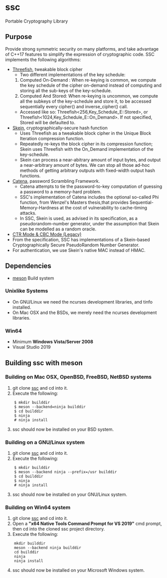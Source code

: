 # ssc
Portable Cryptography Library
## Purpose
Provide strong symmetric security on many platforms, and take advantage of C++17 features to simplify the expression of cryptographic code.
SSC implements the following algorithms:
* [Threefish](https://www.schneier.com/academic/skein/threefish.html), tweakable block cipher
	- Two different implementations of the key schedule:
	1. Computed On-Demand : When re-keying is common, we compute the key schedule of the cipher on-demand instead of computing and storing all the sub-keys of the key-schedule.
	2. Computed And Stored: When re-keying is uncommon, we compute all the subkeys of the key-schedule and store it, to be accessed sequentially every cipher() and inverse\_cipher() call.
	- Accessed like so: Threefish<256,Key\_Schedule\_E::Stored>, or Threefish<1024,Key\_Schedule\_E::On\_Demand>. If not specified, Stored will be defaulted to.
* [Skein](https://www.schneier.com/academic/skein/), cryptographically-secure hash function
	- Uses Threefish as a tweakable block cipher in the Unique Block Iteration compression function.
	- Repeatedly re-keys the block cipher in its compression function; Skein uses Threefish with the On\_Demand implementation of the key-schedule.
	- Skein can process a near-abitrary amount of input bytes, and output a near-arbitrary amount of bytes. We can stop all those ad-hoc methods of getting arbitrary outputs with fixed-width output hash functions.
* [Catena](https://www.uni-weimar.de/fileadmin/user/fak/medien/professuren/Mediensicherheit/Research/Publications/catena-v3.2.pdf), password Scrambling Framework.
	- Catena attempts to tie the password-to-key computation of guessing a password to a memory-hard problem.
	- SSC's implementation of Catena includes the optional so-called Phi function, from Wenzel's Masters thesis,that provides Sequential-Memory-Hardness at the cost of vulnerability to cache-timing attacks.
	- In SSC, Skein is used, as advised in its specification, as a pseudorandom-number generator, under the assumption that Skein can be modelled as a random oracle.
* [CTR Mode & CBC Mode (Legacy)](https://en.wikipedia.org/wiki/Block_cipher_mode_of_operation)
* From the specification, SSC has implementations of a Skein-based Cryptographically Secure PseudoRandom Number Generator.
* For authentication, we use Skein's native MAC instead of HMAC.

## Dependencies
-	[meson](https://mesonbuild.com) Build system
### Unixlike Systems
-	On GNU/Linux we need the ncurses development libraries, and tinfo installed.
-	On Mac OSX and the BSDs, we merely need the ncurses development libraries.
### Win64
-	Minimum __Windows Vista/Server 2008__
-	Visual Studio 2019
## Building ssc with meson
### Building on Mac OSX, OpenBSD, FreeBSD, NetBSD systems
1. git clone [ssc](https://github.com/stuartcalder/ssc) and cd into it.
2. Execute the following:
```
	$ mkdir builddir
	$ meson --backend=ninja builddir
	$ cd builddir
	$ ninja
	# ninja install
```
3. ssc should now be installed on your BSD system.

### Building on a GNU/Linux system
1. git clone [ssc](https://github.com/stuartcalder/ssc) and cd into it.
2. Execute the following:
```
	$ mkdir builddir
	$ meson --backend ninja --prefix=/usr builddir
	$ cd builddir
	$ ninja
	# ninja install
```
3. ssc should now be installed on your GNU/Linux system.

### Building on Win64 system
1. git clone [ssc](https://github.com/stuartcalder/ssc) and cd into it.
2. Open a __"x64 Native Tools Command Prompt for VS 2019"__ cmd prompt, then cd into the cloned ssc project directory.
3. Execute the following:
```
	mkdir builddir
	meson --backend ninja builddir
	cd builddir
	ninja
	ninja install
```
4. ssc should now be installed on your Microsoft Windows system.

